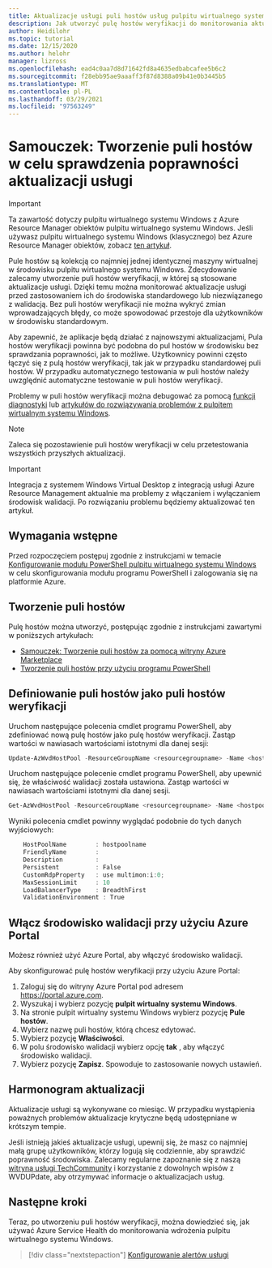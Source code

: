 ```yaml
---
title: Aktualizacje usługi puli hostów usług pulpitu wirtualnego systemu Windows — Azure
description: Jak utworzyć pulę hostów weryfikacji do monitorowania aktualizacji usługi przed przeprowadzeniem aktualizacji do środowiska produkcyjnego.
author: Heidilohr
ms.topic: tutorial
ms.date: 12/15/2020
ms.author: helohr
manager: lizross
ms.openlocfilehash: ead4c0aa7d8d71642fd8a4635edbabcafee5b6c2
ms.sourcegitcommit: f28ebb95ae9aaaff3f87d8388a09b41e0b3445b5
ms.translationtype: MT
ms.contentlocale: pl-PL
ms.lasthandoff: 03/29/2021
ms.locfileid: "97563249"
---
```

# <a name="tutorial-create-a-host-pool-to-validate-service-updates"></a>Samouczek: Tworzenie puli hostów w celu sprawdzenia poprawności aktualizacji usługi

>[!IMPORTANT]
>Ta zawartość dotyczy pulpitu wirtualnego systemu Windows z Azure Resource Manager obiektów pulpitu wirtualnego systemu Windows. Jeśli używasz pulpitu wirtualnego systemu Windows (klasycznego) bez Azure Resource Manager obiektów, zobacz [ten artykuł](./virtual-desktop-fall-2019/create-validation-host-pool-2019.md).

Pule hostów są kolekcją co najmniej jednej identycznej maszyny wirtualnej w środowisku pulpitu wirtualnego systemu Windows. Zdecydowanie zalecamy utworzenie puli hostów weryfikacji, w której są stosowane aktualizacje usługi. Dzięki temu można monitorować aktualizacje usługi przed zastosowaniem ich do środowiska standardowego lub niezwiązanego z walidacją. Bez puli hostów weryfikacji nie można wykryć zmian wprowadzających błędy, co może spowodować przestoje dla użytkowników w środowisku standardowym.

Aby zapewnić, że aplikacje będą działać z najnowszymi aktualizacjami, Pula hostów weryfikacji powinna być podobna do pul hostów w środowisku bez sprawdzania poprawności, jak to możliwe. Użytkownicy powinni często łączyć się z pulą hostów weryfikacji, tak jak w przypadku standardowej puli hostów. W przypadku automatycznego testowania w puli hostów należy uwzględnić automatyczne testowanie w puli hostów weryfikacji.

Problemy w puli hostów weryfikacji można debugować za pomocą [funkcji diagnostyki](diagnostics-role-service.md) lub [artykułów do rozwiązywania problemów z pulpitem wirtualnym systemu Windows](troubleshoot-set-up-overview.md).

>[!NOTE]
> Zaleca się pozostawienie puli hostów weryfikacji w celu przetestowania wszystkich przyszłych aktualizacji.

>[!IMPORTANT]
>Integracja z systemem Windows Virtual Desktop z integracją usługi Azure Resource Management aktualnie ma problemy z włączaniem i wyłączaniem środowisk walidacji. Po rozwiązaniu problemu będziemy aktualizować ten artykuł.

## <a name="prerequisites"></a>Wymagania wstępne

Przed rozpoczęciem postępuj zgodnie z instrukcjami w temacie [Konfigurowanie modułu PowerShell pulpitu wirtualnego systemu Windows](powershell-module.md) w celu skonfigurowania modułu programu PowerShell i zalogowania się na platformie Azure.

## <a name="create-your-host-pool"></a>Tworzenie puli hostów

Pulę hostów można utworzyć, postępując zgodnie z instrukcjami zawartymi w poniższych artykułach:
- [Samouczek: Tworzenie puli hostów za pomocą witryny Azure Marketplace](create-host-pools-azure-marketplace.md)
- [Tworzenie puli hostów przy użyciu programu PowerShell](create-host-pools-powershell.md)

## <a name="define-your-host-pool-as-a-validation-host-pool"></a>Definiowanie puli hostów jako puli hostów weryfikacji

Uruchom następujące polecenia cmdlet programu PowerShell, aby zdefiniować nową pulę hostów jako pulę hostów weryfikacji. Zastąp wartości w nawiasach wartościami istotnymi dla danej sesji:

```powershell
Update-AzWvdHostPool -ResourceGroupName <resourcegroupname> -Name <hostpoolname> -ValidationEnvironment:$true
```

Uruchom następujące polecenie cmdlet programu PowerShell, aby upewnić się, że właściwość walidacji została ustawiona. Zastąp wartości w nawiasach wartościami istotnymi dla danej sesji.

```powershell
Get-AzWvdHostPool -ResourceGroupName <resourcegroupname> -Name <hostpoolname> | Format-List
```

Wyniki polecenia cmdlet powinny wyglądać podobnie do tych danych wyjściowych:

```powershell
    HostPoolName        : hostpoolname
    FriendlyName        :
    Description         :
    Persistent          : False
    CustomRdpProperty   : use multimon:i:0;
    MaxSessionLimit     : 10
    LoadBalancerType    : BreadthFirst
    ValidationEnvironment : True
```

## <a name="enable-your-validation-environment-with-the-azure-portal"></a>Włącz środowisko walidacji przy użyciu Azure Portal

Możesz również użyć Azure Portal, aby włączyć środowisko walidacji.

Aby skonfigurować pulę hostów weryfikacji przy użyciu Azure Portal:

1. Zaloguj się do witryny Azure Portal pod adresem <https://portal.azure.com>.
2. Wyszukaj i wybierz pozycję **pulpit wirtualny systemu Windows**.
3. Na stronie pulpit wirtualny systemu Windows wybierz pozycję **Pule hostów**.
4. Wybierz nazwę puli hostów, którą chcesz edytować.
5. Wybierz pozycję **Właściwości**.
6. W polu środowisko walidacji wybierz opcję **tak** , aby włączyć środowisko walidacji.
7. Wybierz pozycję **Zapisz**. Spowoduje to zastosowanie nowych ustawień.

## <a name="update-schedule"></a>Harmonogram aktualizacji

Aktualizacje usługi są wykonywane co miesiąc. W przypadku wystąpienia poważnych problemów aktualizacje krytyczne będą udostępniane w krótszym tempie.

Jeśli istnieją jakieś aktualizacje usługi, upewnij się, że masz co najmniej małą grupę użytkowników, którzy logują się codziennie, aby sprawdzić poprawność środowiska. Zalecamy regularne zapoznanie się z naszą [witryną usługi TechCommunity](https://techcommunity.microsoft.com/t5/forums/searchpage/tab/message?filter=location&q=wvdupdate&location=forum-board:WindowsVirtualDesktop&sort_by=-topicPostDate&collapse_discussion=true) i korzystanie z dowolnych wpisów z WVDUPdate, aby otrzymywać informacje o aktualizacjach usług.

## <a name="next-steps"></a>Następne kroki

Teraz, po utworzeniu puli hostów weryfikacji, można dowiedzieć się, jak używać Azure Service Health do monitorowania wdrożenia pulpitu wirtualnego systemu Windows.

> [!div class="nextstepaction"]
> [Konfigurowanie alertów usługi](./set-up-service-alerts.md)
